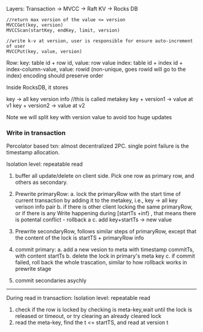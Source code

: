 Layers:
Transaction -> MVCC -> Raft KV -> Rocks DB

```
//return max version of the value <= version
MVCCGet(key, version)
MVCCScan(startKey, endKey, limit, version)

//write k-v at version, user is responsible for ensure auto-increment of user
MVCCPut(key, value, version)
```

Row: key: table id + row id, value: row value
index: table id + index id + index-column-value, value: rowid (non-unique, goes rowid will go to the index)
encoding should preserve order


Inside RocksDB, it stores

key -> all key version info //this is called metakey
key + version1 -> value at v1
key + version2 -> value at v2

Note we will split key with version value to avoid too huge updates


### Write in transaction 
Percolator based txn: almost decentralized 2PC. single point failure is the timestamp allocation. 

Isolation level: repeatable read

1. buffer all update/delete on client side. Pick one row as primary row, and others as secondary.

2. Prewrite primaryRow: 
	a. lock the primaryRow with the start time of current transaction by adding it to the metakey, i.e., key -> all key verison info pair 
	b. if there is other client locking the same primaryRow, or if there is any Write happening during [startTs +inf)
	, that means there is potental conflict - rollback a
	c. add key+startTs -> new value

3. Prewrite secondaryRow, follows similar steps of primaryRow, except that the content of the lock is startTS + primaryRow info

4. commit primary: 
	a. add a new vesion to meta with timestamp commitTs, with content startTs
	b. delete the lock in primary's meta key
	c. if commit failed, roll back the whole trascation, similar to how rollback works in prewrite stage 

5. commit secondaries asychly

----------

During read in transaction: Isolation level: repeatable read
1. check if the row is locked by checking is meta-key,wait until the lock is released or timeout, or try clearing an already cleared lock
2. read the meta-key, find the t <= startTS, and read at version t
